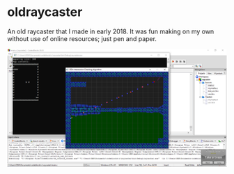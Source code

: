 # oldraycaster
An old raycaster that I made in early 2018. It was fun making on my own without use of online resources; just pen and paper.

![Alt text](screenshot.png?raw=true "Raycaster with minimap overlayed on top of the pseudo-3d renderer.")
